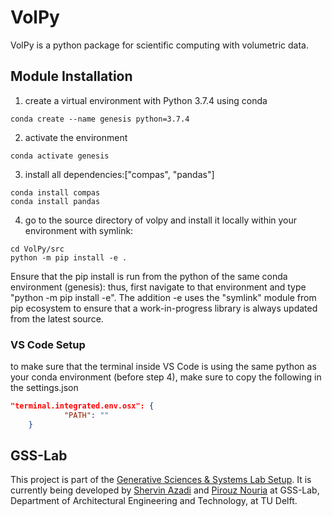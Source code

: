 # VolPy

VolPy is a python package for scientific computing with volumetric data.

## Module Installation

1. create a virtual environment with Python 3.7.4 using conda

```Shell Script
conda create --name genesis python=3.7.4
```

2. activate the environment

```Shell Script
conda activate genesis
```

3. install all dependencies:["compas", "pandas"]

```Shell Script
conda install compas
conda install pandas
```

4. go to the source directory of volpy and install it locally within your environment with symlink:

```Shell Script
cd VolPy/src
python -m pip install -e .
```

Ensure that the pip install is run from the python of the same conda environment (genesis): thus, first navigate to that environment and type "python -m pip install -e". The addition -e uses the "symlink" module from pip ecosystem to ensure that a work-in-progress library is always updated from the latest source.

### VS Code Setup

to make sure that the terminal inside VS Code is using the same python as your conda environment (before step 4), make sure to copy the following in the settings.json

```JSON
"terminal.integrated.env.osx": {
            "PATH": ""
    }
```

## GSS-Lab

This project is part of the [Generative Sciences & Systems Lab Setup](https://github.com/shervinazadi/GSS_PyHou_Setup). It is currently being developed by [Shervin Azadi](https://github.com/shervinazadi) and [Pirouz Nouria](https://github.com/Pirouz-Nourian) at GSS-Lab, Department of Architectural Engineering and Technology, at TU Delft.
